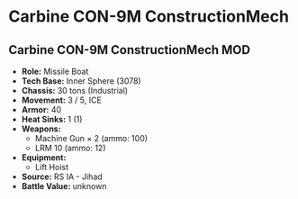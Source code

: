 # Carbine CON-9M ConstructionMech
## Carbine CON-9M ConstructionMech MOD
- **Role:** Missile Boat
- **Tech Base:** Inner Sphere (3078)
- **Chassis:** 30 tons (Industrial)
- **Movement:** 3 / 5, ICE
- **Armor:** 40
- **Heat Sinks:** 1 (1)
- **Weapons:**
  - Machine Gun × 2 (ammo: 100)
  - LRM 10 (ammo: 12)
- **Equipment:**
  - Lift Hoist
- **Source:** RS IA - Jihad
- **Battle Value:** unknown

